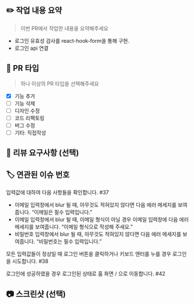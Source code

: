 ## ✏️ 작업 내용 요약

> 이번 PR에서 작업한 내용을 요약해주세요

- 로그인 유효성 검사를 react-hook-form을 통해 구현.
- 로그인 api 연결

## 📝 PR 타입

> 하나 이상의 PR 타입을 선택해주세요

- [x] 기능 추가
- [ ] 기능 삭제
- [ ] 디자인 수정
- [ ] 코드 리팩토링
- [ ] 버그 수정
- [ ] 기타: 직접작성

## 💬 리뷰 요구사항 (선택)

## 🏷️ 연관된 이슈 번호

입력값에 대하여 다음 사항들을 확인합니다. #37

- 이메일 입력창에서 blur 될 때, 아무것도 적혀있지 않다면 다음 에러 메세지를 보여줍니다. “이메일은 필수 입력입니다.”
- 이메일 입력창에서 blur 될 때, 이메일 형식이 아닐 경우 이메일 입력창에 다음 에러 메세지를 보여줍니다. “이메일 형식으로 작성해 주세요.”
- 비밀번호 입력창에서 blur 될 때, 아무것도 적혀있지 않다면 다음 에러 메세지를 보여줍니다. “비밀번호는 필수 입력입니다.”

모든 입력값들이 정상일 때 로그인 버튼을 클릭하거나 키보드 엔터를 누를 경우 로그인을 시도합니다. #38

로그인에 성공하였을 경우 로그인된 상태로 홈 화면 / 으로 이동합니다. #42

## 📷 스크린샷 (선택)
